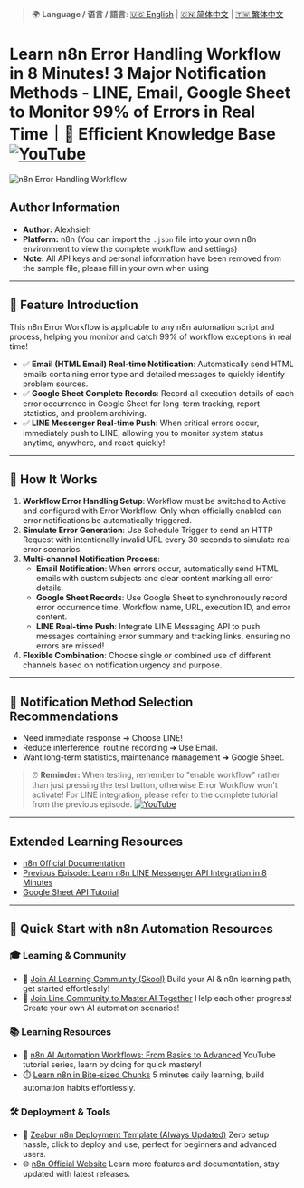 > 🌍 **Language / 语言 / 語言**: [🇺🇸 English](./readme-en.md) | [🇨🇳 简体中文](./readme-cn.md) | [🇹🇼 繁体中文](./readme.md)

# Learn n8n Error Handling Workflow in 8 Minutes! 3 Major Notification Methods - LINE, Email, Google Sheet to Monitor 99% of Errors in Real Time｜🧠 Efficient Knowledge Base [![YouTube](https://img.shields.io/badge/Watch%20on-YouTube-red?logo=youtube)](https://youtu.be/Yt0gVZX_OGQ)

![n8n Error Handling Workflow](https://github.com/qwedsazxc78/ai-automation-n8n/blob/main/n8n/18-n8n-error-workflow/cover.png?raw=true)

## Author Information

* **Author:** Alexhsieh
* **Platform:** n8n (You can import the `.json` file into your own n8n environment to view the complete workflow and settings)
* **Note:** All API keys and personal information have been removed from the sample file, please fill in your own when using

---

## 📌 Feature Introduction

This n8n Error Workflow is applicable to any n8n automation script and process, helping you monitor and catch 99% of workflow exceptions in real time!

* ✅ **Email (HTML Email) Real-time Notification**: Automatically send HTML emails containing error type and detailed messages to quickly identify problem sources.
* ✅ **Google Sheet Complete Records**: Record all execution details of each error occurrence in Google Sheet for long-term tracking, report statistics, and problem archiving.
* ✅ **LINE Messenger Real-time Push**: When critical errors occur, immediately push to LINE, allowing you to monitor system status anytime, anywhere, and react quickly!

---

## 🔧 How It Works

1. **Workflow Error Handling Setup**: Workflow must be switched to Active and configured with Error Workflow. Only when officially enabled can error notifications be automatically triggered.
2. **Simulate Error Generation**: Use Schedule Trigger to send an HTTP Request with intentionally invalid URL every 30 seconds to simulate real error scenarios.
3. **Multi-channel Notification Process**:
   - **Email Notification**: When errors occur, automatically send HTML emails with custom subjects and clear content marking all error details.
   - **Google Sheet Records**: Use Google Sheet to synchronously record error occurrence time, Workflow name, URL, execution ID, and error content.
   - **LINE Real-time Push**: Integrate LINE Messaging API to push messages containing error summary and tracking links, ensuring no errors are missed!
4. **Flexible Combination**: Choose single or combined use of different channels based on notification urgency and purpose.

---

## 🚀 Notification Method Selection Recommendations

* Need immediate response ➔ Choose LINE!
* Reduce interference, routine recording ➔ Use Email.
* Want long-term statistics, maintenance management ➔ Google Sheet.

> ⏰ **Reminder:** When testing, remember to "enable workflow" rather than just pressing the test button, otherwise Error Workflow won't activate! For LINE integration, please refer to the complete tutorial from the previous episode. [![YouTube](https://img.shields.io/badge/Watch%20on-YouTube-red?logo=youtube)](https://youtu.be/HJKDHJ5x1F0)

---

## Extended Learning Resources

* [n8n Official Documentation](https://docs.n8n.io/)
* [Previous Episode: Learn n8n LINE Messenger API Integration in 8 Minutes](https://youtu.be/HJKDHJ5x1F0)
* [Google Sheet API Tutorial](https://developers.google.com/sheets/api)

---

## 🚀 Quick Start with n8n Automation Resources

### 🎓 Learning & Community

* 🔗 [Join AI Learning Community (Skool)](https://www.skool.com/ai-brain-alex/about?ref=5dde9b20e8e7432aa9a01df6e89685f4)
  Build your AI & n8n learning path, get started effortlessly!
* 🔗 [Join Line Community to Master AI Together](https://line.me/ti/g2/ZypIgLSzVPweRBgBqKvaRU10WEmnotuZOr7Lpg)
  Help each other progress! Create your own AI automation scenarios!

### 📚 Learning Resources

* 🎥 [n8n AI Automation Workflows: From Basics to Advanced](https://youtube.com/playlist?list=PLUf88uk7T54I83MBdbuXgUuA8rVklF4FA&si=wHsQw8YJu-erSdLd)
  YouTube tutorial series, learn by doing for quick mastery!
* ⏱️ [Learn n8n in Bite-sized Chunks](https://youtube.com/playlist?list=PLUf88uk7T54Iv6LV2NFgdTghaX2cPhtgH&si=G3gj2qn179ZFUqAZ)
  5 minutes daily learning, build automation habits effortlessly.

### 🛠️ Deployment & Tools

* 🧩 [Zeabur n8n Deployment Template (Always Updated)](https://zeabur.com/zh-TW/templates/0TUVZ7?referralDesktop=qwedsazxc78)
  Zero setup hassle, click to deploy and use, perfect for beginners and advanced users.
* 🌐 [n8n Official Website](https://n8n.io/)
  Learn more features and documentation, stay updated with latest releases.
